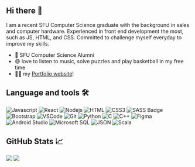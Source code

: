 ## Hi there 👋

I am a recent SFU Computer Science graduate with the background in sales and computer hardware. Experienced in front end development the most, such as JS, HTML, and CSS. Committed to challenge myself everyday to improve my skills.
- 🏫 SFU Computer Science Alumni
- 😄 love to listen to music, solve puzzles and play basketball in my free time
- 🙋‍♂️ my [Portfolio website](https://brianhsudocode.netlify.app/)!


## Language and tools 🛠️

![Javascript](https://img.shields.io/badge/Javascript-F0DB4F?style=for-the-badge&logo=javascript&logoColor=white)
![React](https://img.shields.io/badge/-React-61DBFB?style=for-the-badge&logo=react&logoColor=white)
![Nodejs](https://img.shields.io/badge/Nodejs-3C873A?style=for-the-badge&logo=node.js&logoColor=white)
![HTML](https://img.shields.io/badge/HTML5-E34F26?style=for-the-badge&logo=html5&logoColor=white)
![CSS3](https://img.shields.io/badge/CSS3-1572B6?style=for-the-badge&logo=css3&logoColor=white)
![SASS Badge](https://img.shields.io/badge/Sass-CC6699?style=for-the-badge&logo=sass&logoColor=white)
![Bootstrap](https://img.shields.io/badge/Bootstrap-563D7C?style=for-the-badge&logo=bootstrap&logoColor=white)
![VSCode](https://img.shields.io/badge/Visual_Studio-0078d7?style=for-the-badge&logo=visual%20studio&logoColor=white)
![Git](https://img.shields.io/badge/Git-F05032?style=for-the-badge&logo=git&logoColor=white)
![Python](https://img.shields.io/badge/Python-3776AB?style=for-the-badge&logo=Python&logoColor=white)
![C](https://img.shields.io/badge/C-A8B9CC?style=for-the-badge&logo=C&logoColor=white)
![C++](https://img.shields.io/badge/C++-00599C?style=for-the-badge&logo=Cplusplus&logoColor=white)
![Figma](https://img.shields.io/badge/Figma-F24E1E?style=for-the-badge&logo=Figma&logoColor=white)
![Android Studio](https://img.shields.io/badge/Android%20Studio-3DDC84?style=for-the-badge&logo=AndroidStudio&logoColor=white)
![Microsoft SQL](https://img.shields.io/badge/Microsoft%20SQL%20Server-CC2927?style=for-the-badge&logo=microsoftsqlserver&logoColor=white)
![JSON](https://img.shields.io/badge/JSON-000000?style=for-the-badge&logo=json&logoColor=white)
![Scala](https://img.shields.io/badge/Scala-DC322F?style=for-the-badge&logo=Scala&logoColor=white)


## GitHub Stats 📈

<div>
    <img align=top src="https://github-readme-stats.vercel.app/api?username=brianhsu305&show_icons=true&title_color=ffffff&icon_color=34abeb&text_color=daf7dc&bg_color=151515"/>
    <img align=top src="https://github-readme-stats.vercel.app/api/top-langs/?username=brianhsu305&layout=compact&show_icons=true&title_color=ffffff&icon_color=34abeb&text_color=daf7dc&bg_color=151515"/> 
<div>
